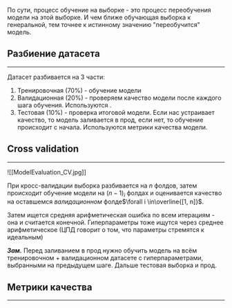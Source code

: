По сути, процесс обучение на выборке - это процесс переобучения модели на этой выборке. И чем ближе обучающая выборка к генеральной, тем точнее к истинному значению "переобучится" модель.

## Разбиение датасета
---
Датасет разбивается на 3 части:
1. Тренировочная (70%) - обучение модели
2. Валидационная (20%) - проверяем качество модели после каждого шага обучения. Используются .
3. Тестовая (10%) - проверка итоговой модели. Если нас устраивает качество, то модель заливается в прод, если нет, то обучение происходит с начала. Используются метрики качества модели.

## Cross validation
---
![[ModelEvaluation_CV.jpg]]

При кросс-валидации выборка разбивается на $n$ фолдов, затем происходит обучение модели на $(n-1)_i$ фолдах и оценивается качество на оставшемся *валидационном* фолде$\forall i \in\overline{[1, n]}$. 

Затем ищется средняя арифметическая ошибка по всем итерациям - она и считается конечной. Гиперпараметры тоже ищутся через среднее арифметическое (ЦПД говорит о том, что параметры стремятся к идеальным)

***Зам.*** Перед заливанием в прод нужно обучить модель на всём тренировочном + валидационном датасете с гиперпараметрами, выбранными на предыдущем шаге. Дальше тестовая выборка и прод.

## Метрики качества
---
